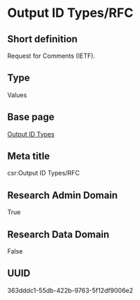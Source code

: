 # Output ID Types/RFC
## Short definition
Request for Comments (IETF).
## Type
Values
## Base page
[Output ID Types](../../Objects/Output%20ID%20Types.md)
## Meta title
csr:Output ID Types/RFC
## Research Admin Domain
True
## Research Data Domain
False
## UUID
363dddc1-55db-422b-9763-5f12df9006e2
